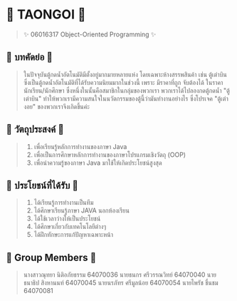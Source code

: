 # 🐢 TAONGOI 🐢 
> ✨ 06016317 Object-Oriented Programming ✨
## 📍 บทคัดย่อ 📍
> ในปัจจุบันตู้กดน้ำอัตโนมัติมีตั้งอยู่มากมายหลายแห่ง โดยเฉพาะห้างสรรพสินค้า เช่น ตู้เต่าบิน ซึ่งเป็นตู้กดน้ำอัตโนมัติที่ได้รับความนิยมมากในช่วงนี้ เพราะ มีราคาที่ถูก 
จับต้องได้ ในราคานักเรียน/นักศึกษา ซึ่งหนึ่งในนั้นคือสมาชิกในกลุ่มของพวกเรา พวกเราได้ไปลองกดตู้กดน้ำ "ตู้เต่าบิน" ทำให้พวกเรามีความสนใจในนวัตกรรมของตู้นี้ว่ามันทำงานอย่างไร ซึ่งโปรเจค "ตู้เต่างอย" ของพวกเราจึงเกิดขึ้นค่ะ
## 📍 วัตถุประสงค์ 📍
> 1. เพื่อเรียนรู้หลักการทำงานของภาษา Java 
> 2. เพื่อเป็นการศึกษาหลักการทำงานของภาษาโปรแกรมเชิงวัตถุ (OOP)
> 3. เพื่อนำความรู้ของภาษา Java มาใช้ให้เกิดประโยชน์สูงสุด
## 📍 ประโยชน์ที่ได้รับ 📍
> 1. ได้เรียนรู้การทำงานเป็นทีม
> 2. ได้ศึกษาเรียนรู้ภาษา JAVA นอกห้องเรียน
> 3. ได้ใช้เวลาว่างให้เป็นประโยชน์
> 4. ได้ศึกษาเกี่ยวกับเทคโนโลยีต่างๆ
> 5. ได้ฝึกทักษะการแก้ปัญหาเฉพาะหน้า
## 👾 Group Members 👾
> นางสาวณุทยา นิติอภัยธรรม 64070036
> นายธนกร ศรีวรรณวิทย์ 64070040
> นายธนาธิป สิงหานนท์ 64070045
> นายนรภัทร ศรีมูลน้อย 64070054
> นายไพรัช ชื่นชม 64070081
